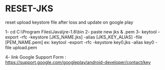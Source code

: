 # RESET-JKS
reset upload keystore file after loss and update on google play

1- cd C:\Program Files\Java\jre-1.8\bin
2- paste new jks & .pem
3- keytool -export -rfc -keystore [JKS_NAME.jks] -alias [JKS_KEY_ALIAS] -file [PEM_NAME.pem]
   ex: keytool -export -rfc -keystore key0.jks -alias key0 -file upload.pem 

4- link Google Support Form :
	https://support.google.com/googleplay/android-developer/contact/key
